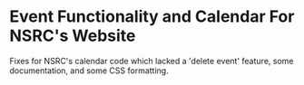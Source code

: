 # Event Functionality and Calendar For NSRC's Website

Fixes for NSRC's calendar code which lacked a 'delete event' feature, some documentation, and some CSS formatting. 
